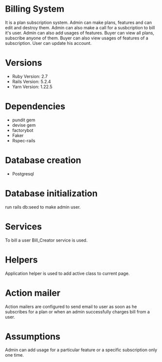 # Billing System
It is a plan subscription system. Admin can make plans, features and can edit and destroy them. Admin can also make a call for a susbcription to bill it's user. Admin can also add usages of features.
Buyer can view all plans, subscribe anyone of them. Buyer can also view usages of features of a subscription.
User can update his account.

# Versions
* Ruby Version: 2.7
* Rails Version: 5.2.4
* Yarn Version: 1.22.5

# Dependencies
* pundit gem
* devise gem
* factorybot
* Faker
* Rspec-rails

# Database creation
* Postgresql

# Database initialization
run rails db:seed to make admin user.

# Services
To bill a user Bill_Creator service is used.

# Helpers
Application helper is used to add active class to current page.

# Action mailer
Action mailers are configured to send email to user as soon as he subscribes for a plan or when an admin successfully charges bill from a user.

# Assumptions
Admin can add usage for a particular feature or a specific subscription only one time.


